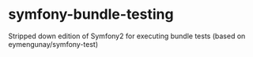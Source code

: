 # symfony-bundle-testing
Stripped down edition of Symfony2 for executing bundle tests (based on eymengunay/symfony-test)
